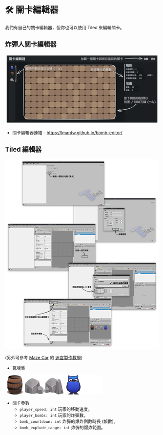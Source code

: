 # 🛠 關卡編輯器
我們有自己的關卡編輯器，但你也可以使用 Tiled 來編輯關卡。

## 炸彈人關卡編輯器
![bomb editor guide](./images/bomb_level_editor.png)

* 關卡編輯器連結 - https://lmantw.github.io/bomb-editor/

## Tiled 編輯器

![tiled editor guide](./images/tiled_level_editor.png)

(另外可參考 [Maze Car](https://github.com/PAIA-Playful-AI-Arena/Maze_Car) 的 [迷宮製作教學](https://github.com/PAIA-Playful-AI-Arena/Maze_Car/blob/main/map_editor.md))

* 瓦塊集

![tileset](./images/tileset.png)

* 關卡參數
  * `player_speed: int` 玩家的移動速度。
  * `player_bombs: int` 玩家的炸彈數。
  * `bomb_countdown: int` 炸彈的爆炸倒數時長 (幀數)。
  * `bomb_explode_range: int` 炸彈的爆炸範圍。
